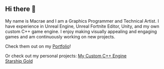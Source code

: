 ## Hi there 👋
My name is Macrae and I am a Graphics Programmer and Technical Artist. I have experience in Unreal Engine, Unreal Fortnite Editor, Unity, and my own custom C++ game engine. I enjoy making visually appealing and engaging games and am continuously working on new projects. 

Check them out on my [Portfolio](https://www.macraesmith.com)!

Or check out my personal projects:
[My Custom C++ Engine](https://github.com/MacraeSmith/Custom-Engine.git) <br>
[Starship Gold](https://github.com/MacraeSmith/Starship-Gold.git) <br>

